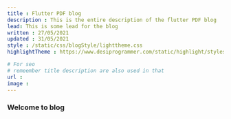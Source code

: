 ```yaml
---
title : Flutter PDF blog
description : This is the entire description of the flutter PDF blog
lead: This is some lead for the blog
written : 27/05/2021
updated : 31/05/2021
style : /static/css/blogStyle/lighttheme.css
highlightTheme : https://www.desiprogrammer.com/static/highlight/styles/atom-one-dark.css

# For seo
# remeember title description are also used in that 
url : 
image : 
---
```


### Welcome to blog